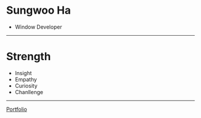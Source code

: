 # Sungwoo Ha
- Window Developer

---
# Strength
- Insight
- Empathy
- Curiosity
- Chanllenge

---
[Portfolio](https://www.notion.so/Sungwoo-Ha-aa91b77b2ecf4b04ab7cd72bdaf8dd3e "notion")
